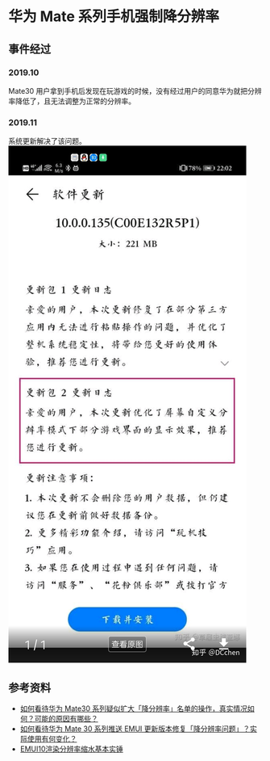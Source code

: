 # 华为 Mate 系列手机强制降分辨率
## 事件经过
### 2019.10
Mate30 用户拿到手机后发现在玩游戏的时候，没有经过用户的同意华为就把分辨率降低了，且无法调整为正常的分辨率。
### 2019.11
系统更新解决了该问题。
![](./images/huawei.jpg)

## 参考资料
- [如何看待华为 Mate30 系列疑似扩大「降分辨率」名单的操作，真实情况如何？可能的原因有哪些？](https://www.zhihu.com/question/348101584)
- [如何看待华为 Mate 30 系列推送 EMUI 更新版本修复「降分辨率问题」？实际使用有何变化？](https://www.zhihu.com/question/352259123)
- [EMUI10渲染分辨率缩水基本实锤](https://zhuanlan.zhihu.com/p/87493318)
